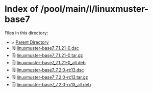 
# Index of /pool/main/l/linuxmuster-base7
Files in this directory:
- ⤴ [Parent Directory](../)
- 🗒 [linuxmuster-base7_7.1.21-0.dsc](linuxmuster-base7_7.1.21-0.dsc)
- 🗒 [linuxmuster-base7_7.1.21-0.tar.gz](linuxmuster-base7_7.1.21-0.tar.gz)
- 🗒 [linuxmuster-base7_7.1.21-0_all.deb](linuxmuster-base7_7.1.21-0_all.deb)
- 🗒 [linuxmuster-base7_7.2.0-rc13.dsc](linuxmuster-base7_7.2.0-rc13.dsc)
- 🗒 [linuxmuster-base7_7.2.0-rc13.tar.gz](linuxmuster-base7_7.2.0-rc13.tar.gz)
- 🗒 [linuxmuster-base7_7.2.0-rc13_all.deb](linuxmuster-base7_7.2.0-rc13_all.deb)
